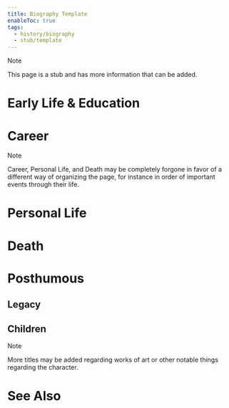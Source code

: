 ```yaml
---
title: Biography Template
enableToc: true
tags:
  - history/biography
  - stub/template
---
```


> [!note]
> This page is a stub and has more information that can be added.

# Early Life & Education

# Career

> [!note]
> Career, Personal Life, and Death may be completely forgone in favor of a different way of organizing the page, for instance in order of important events through their life.
# Personal Life

# Death

# Posthumous
## Legacy

## Children

> [!note]
> More titles may be added regarding works of art or other notable things regarding the character.

# See Also
